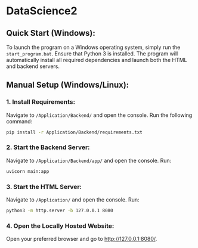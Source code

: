 # DataScience2

## Quick Start (Windows):

To launch the program on a Windows operating system, simply run the `start_program.bat`. Ensure that Python 3 is installed. The program will automatically install all required dependencies and launch both the HTML and backend servers.

## Manual Setup (Windows/Linux):

### 1. Install Requirements:

Navigate to `/Application/Backend/` and open the console. Run the following command:

```bash
pip install -r Application/Backend/requirements.txt
```

### 2. Start the Backend Server:
Navigate to `/Application/Backend/app/` and open the console. Run:
```bash
uvicorn main:app
```

### 3. Start the HTML Server:
Navigate to `/Application/` and open the console. Run:
```bash
python3 -m http.server -b 127.0.0.1 8080
```

### 4. Open the Locally Hosted Website:
Open your preferred browser and go to http://127.0.0.1:8080/.
